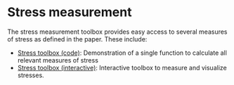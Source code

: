 # Stress measurement

The stress measurement toolbox provides easy access to several measures of stress as defined in the paper. These include:

* [Stress toolbox (code)](toolboxes:stress_toolbox:stresses_toolbox): Demonstration of a single function to calculate all relevant measures of stress
* [Stress toolbox (interactive)](toolboxes:stress_toolbox:stress_toolbox_interactive): Interactive toolbox to measure and visualize stresses.